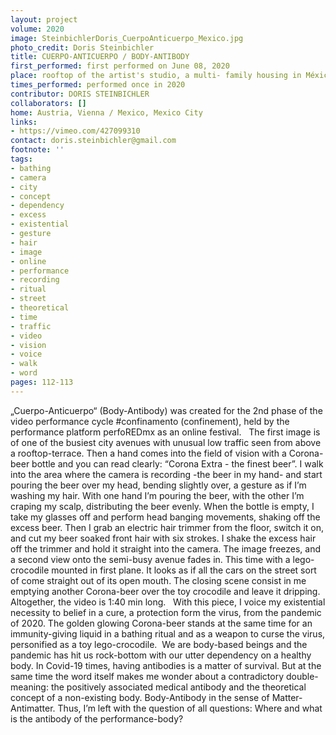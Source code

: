 ```yaml
---
layout: project
volume: 2020
image: SteinbichlerDoris_CuerpoAnticuerpo_Mexico.jpg
photo_credit: Doris Steinbichler
title: CUERPO-ANTICUERPO / BODY-ANTIBODY
first_performed: first performed on June 08, 2020
place: rooftop of the artist's studio, a multi- family housing in México City
times_performed: performed once in 2020
contributor: DORIS STEINBICHLER
collaborators: []
home: Austria, Vienna / Mexico, Mexico City
links:
- https://vimeo.com/427099310
contact: doris.steinbichler@gmail.com
footnote: ''
tags:
- bathing
- camera
- city
- concept
- dependency
- excess
- existential
- gesture
- hair
- image
- online
- performance
- recording
- ritual
- street
- theoretical
- time
- traffic
- video
- vision
- voice
- walk
- word
pages: 112-113
---
```



„Cuerpo-Anticuerpo“ (Body-Antibody) was created for the 2nd phase of the video performance cycle #confinamento (confinement), held by the performance platform perfoREDmx as an online festival.
 
The first image is of one of the busiest city avenues with unusual low traffic seen from above a rooftop-terrace. Then a hand comes into the field of vision with a Corona-beer bottle and you can read clearly: “Corona Extra - the finest beer”. I walk into the area where the camera is recording -the beer in my hand- and start pouring the beer over my head, bending slightly over, a gesture as if I’m washing my hair. With one hand I’m pouring the beer, with the other I’m craping my scalp, distributing the beer evenly. When the bottle is empty, I take my glasses off and perform head banging movements, shaking off the excess beer. Then I grab an electric hair trimmer from the floor, switch it on, and cut my beer soaked front hair with six strokes. I shake the excess hair off the trimmer and hold it straight into the camera. The image freezes, and a second view onto the semi-busy avenue fades in. This time with a lego-crocodile mounted in first plane. It looks as if all the cars on the street sort of come straight out of its open mouth. The closing scene consist in me emptying another Corona-beer over the toy crocodile and leave it dripping. Altogether, the video is 1:40 min long.
 
With this piece, I voice my existential necessity to belief in a cure, a protection form the virus, from the pandemic of 2020. The golden glowing Corona-beer stands at the same time for an immunity-giving liquid in a bathing ritual and as a weapon to curse the virus, personified as a toy lego-crocodile. 
We are body-based beings and the pandemic has hit us rock-bottom with our utter dependency on a healthy body. In Covid-19 times, having antibodies is a matter of survival. But at the same time the word itself makes me wonder about a contradictory double-meaning: the positively associated medical antibody and the theoretical concept of a non-existing body. Body-Antibody in the sense of Matter-Antimatter. Thus, I’m left with the question of all questions: Where and what is the antibody of the performance-body?
